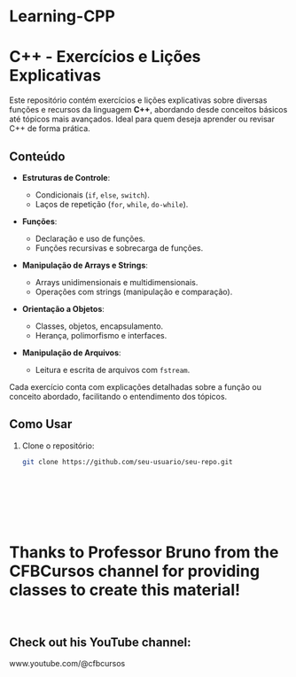 # Learning-CPP

# C++ - Exercícios e Lições Explicativas

Este repositório contém exercícios e lições explicativas sobre diversas funções e recursos da linguagem **C++**, abordando desde conceitos básicos até tópicos mais avançados. Ideal para quem deseja aprender ou revisar C++ de forma prática.

## Conteúdo

- **Estruturas de Controle**:
  - Condicionais (`if`, `else`, `switch`).
  - Laços de repetição (`for`, `while`, `do-while`).
  
- **Funções**:
  - Declaração e uso de funções.
  - Funções recursivas e sobrecarga de funções.

- **Manipulação de Arrays e Strings**:
  - Arrays unidimensionais e multidimensionais.
  - Operações com strings (manipulação e comparação).

- **Orientação a Objetos**:
  - Classes, objetos, encapsulamento.
  - Herança, polimorfismo e interfaces.

- **Manipulação de Arquivos**:
  - Leitura e escrita de arquivos com `fstream`.

Cada exercício conta com explicações detalhadas sobre a função ou conceito abordado, facilitando o entendimento dos tópicos.

## Como Usar

1. Clone o repositório:
   ```bash
   git clone https://github.com/seu-usuario/seu-repo.git


<br><br><br><br><br>
<h1>Thanks to Professor Bruno from the CFBCursos channel for providing classes to create this material!</h1><br>



<h2>Check out his YouTube channel:</h2>
www.youtube.com/@cfbcursos
